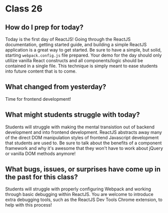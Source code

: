 # Class 26

## How do I prep for today?
Today is the first day of ReactJS!  Going through the ReactJS documentation, getting started guide, and building a simple ReactJS application is a great way to get started.  Be sure to have a simple, but solid, starting `webpack.config.js` file prepared.  Your demo for the day should only utilize vanilla React constructs and all components/logic should be contained in a single file.  This technique is simply meant to ease students into future content that is to come.

## What changed from yesterday? 
Time for frontend development!

## What might students struggle with today? 
Students will struggle with making the mental transistion out of backend development and into frontend development.  ReactJS abstracts away many of the direct DOM manipulation styles of frontend Javascript development that students are used to.  Be sure to talk about the benefits of a component framework and why it's awesome that they won't have to work about jQuery or vanilla DOM methods anymore!

## What bugs, issues, or surprises have come up in the past for this class?
Students will struggle with properly configuring Webpack and working through basic debugging within ReactJS.  You are welcome to introduce extra debugging tools, such as the ReactJS Dev Tools Chrome extension, to help with this process!
